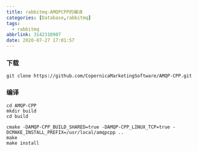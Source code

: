 ```yaml
---
title: rabbitmq-AMQPCPP的编译
categories: [Database,rabbitmq]
tags:
  - rabbitmq
abbrlink: 3142310907
date: 2020-07-27 17:01:57
---
```


###  下载

~~~
git clone https://github.com/CopernicaMarketingSoftware/AMQP-CPP.git
~~~

### 编译

~~~
cd AMQP-CPP
mkdir build
cd build
~~~

~~~
cmake -DAMQP-CPP_BUILD_SHARED=true -DAMQP-CPP_LINUX_TCP=true -DCMAKE_INSTALL_PREFIX=/usr/local/amqpcpp ..
make
make install
~~~


